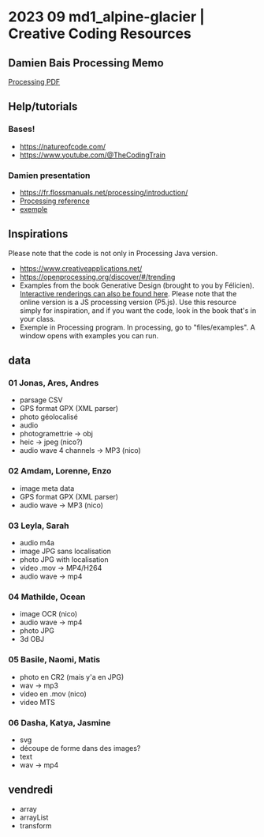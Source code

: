 # 2023 09 md1_alpine-glacier | Creative Coding Resources

## Damien Bais Processing Memo

[Processing PDF](https://github.com/randomDam/memo_processing)

## Help/tutorials

### Bases!

- https://natureofcode.com/
- https://www.youtube.com/@TheCodingTrain

### Damien presentation

- https://fr.flossmanuals.net/processing/introduction/
- [Processing reference](https://processing.org/reference)
- [exemple](https://processing.org/examples/)

## Inspirations
Please note that the code is not only in Processing Java version.

- https://www.creativeapplications.net/
- https://openprocessing.org/discover/#/trending
- Examples from the book Generative Design (brought to you by Félicien). [Interactive renderings can also be found here](http://www.generative-gestaltung.de/2/). Please note that the online version is a JS processing version (P5.js). Use this resource simply for inspiration, and if you want the code, look in the book that's in your class. 
- Exemple in Processing program. In processing, go to "files/examples". A window opens with examples you can run.


## data 

### 01 Jonas, Ares, Andres
- parsage CSV
- GPS format GPX (XML parser)
- photo géolocalisé
- audio
- photogramettrie -> obj
- heic -> jpeg (nico?)
- audio wave 4 channels -> MP3 (nico)

### 02 Amdam, Lorenne, Enzo
- image meta data
- GPS format GPX (XML parser)
- audio wave -> MP3 (nico)


### 03 Leyla, Sarah
- audio m4a
- image JPG sans localisation
- photo JPG with localisation
- video .mov -> MP4/H264
- audio wave -> mp4


### 04 Mathilde, Ocean
- image OCR (nico)
- audio wave -> mp4
- photo JPG
- 3d OBJ


### 05 Basile, Naomi, Matis
- photo en CR2 (mais y'a en JPG)
- wav -> mp3
- video en .mov (nico)
- video MTS


### 06 Dasha, Katya, Jasmine
- svg
- découpe de forme dans des images?
- text
- wav -> mp4


## vendredi

- array
- arrayList
- transform
